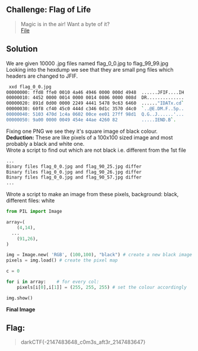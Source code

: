 ## Challenge: Flag of Life
>Magic is in the air! Want a byte of it?<br>
[File](https://mega.nz/file/uo8GyD7B#TQG1juK6dKWx2x2kgSsTpYVip992r7-nW7fbNgYJCAE)
## Solution
We are given 10000 .jpg files named flag_0_0.jpg to flag_99_99.jpg<br>
Looking into the hexdump we see that they are small png files which headers are changed to JFIF.
```bash
 xxd flag_0_0.jpg
00000000: ffd8 ffe0 0010 4a46 4946 0000 000d 4948  ......JFIF....IH
00000010: 4452 0000 0014 0000 0014 0806 0000 008d  DR..............
00000020: 891d 0d00 0000 2249 4441 5478 9c63 6460  ......"IDATx.cd`
00000030: 60f8 cf40 45c0 444d c346 0d1c 3570 d4c0  `..@E.DM.F..5p..
00000040: 5103 470d 1c4a 0602 00ce ee01 27ff 98d1  Q.G..J......'...
00000050: 9a00 0000 0049 454e 44ae 4260 82         .....IEND.B`.
```
Fixing one PNG we see they it's square image of black colour.<br>
**Deduction:** These are like pixels of a 100x100 sized image and most probably a black and white one.<br>
Wrote a script to find out which are not black i.e. different from the 1st file
```bash
...
Binary files flag_0_0.jpg and flag_90_25.jpg differ
Binary files flag_0_0.jpg and flag_90_26.jpg differ
Binary files flag_0_0.jpg and flag_90_57.jpg differ
...
```
Wrote a script to make an image from these pixels, background: black, different files: white
```py
from PIL import Image  

array=(
	(4,14),
  ...
	(91,26),
)

img = Image.new( 'RGB', (100,100), "black") # create a new black image
pixels = img.load() # create the pixel map

c = 0

for i in array:    # for every col:
	pixels[i[0],i[1]] = (255, 255, 255) # set the colour accordingly

img.show()
```
**Final Image**
![]()
## Flag:
>darkCTF{-2147483648_c0m3s_aft3r_2147483647}
